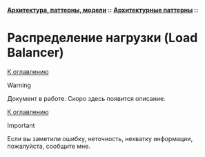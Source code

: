 **[Архитектура, паттерны, модели](../../README.md#patterns) ::** 
**[Архитектурные паттерны](../../README.md#patterns-architectural) ::**
# Распределение нагрузки (Load Balancer)

<!--

-->

[К оглавлению](../../README.md#patterns-architectural)

> [!WARNING]
> Документ в работе. Скоро здесь появится описание.

[К оглавлению](../../README.md#patterns-architectural)

> [!IMPORTANT]
> Если вы заметили ошибку, неточность, нехватку информации, пожалуйста, сообщите мне.
